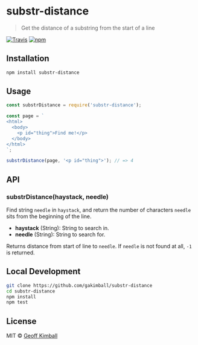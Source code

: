# substr-distance

> Get the distance of a substring from the start of a line

[![Travis](https://img.shields.io/travis/gakimball/substr-distance.svg?maxAge=2592000)](https://travis-ci.org/gakimball/substr-distance) [![npm](https://img.shields.io/npm/v/substr-distance.svg?maxAge=2592000)](https://www.npmjs.com/package/substr-distance)

## Installation

```bash
npm install substr-distance
```

## Usage

```js
const substrDistance = require('substr-distance');

const page = `
<html>
  <body>
    <p id="thing">Find me!</p>
  </body>
</html>
`;

substrDistance(page, '<p id="thing">'); // => 4
```

## API

### substrDistance(haystack, needle)

Find string `needle` in `haystack`, and return the number of characters `needle` sits from the beginning of the line.

- **haystack** (String): String to search in.
- **needle** (String): String to search for.

Returns distance from start of line to `needle`. If `needle` is not found at all, `-1` is returned.

## Local Development

```bash
git clone https://github.com/gakimball/substr-distance
cd substr-distance
npm install
npm test
```

## License

MIT &copy; [Geoff Kimball](http://geoffkimball.com)
